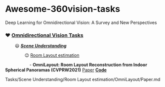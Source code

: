 # Awesome-360vision-tasks

Deep Learning for Omnidirectional Vision: A Survey and New Perspectives


### &hearts; [Omnidirectional Vision Tasks](Tasks)

&nbsp; &nbsp; &nbsp; &nbsp; :smiley: [***Scene Understanding***](Tasks/Scene%20Understanding)

&nbsp; &nbsp; &nbsp; &nbsp; &nbsp; &nbsp; &nbsp; &nbsp; :wink: [Room Layout estimation](Tasks/Scene%20Understanding/Room%20Layout%20estimation)

&nbsp; &nbsp; &nbsp; &nbsp; &nbsp; &nbsp; &nbsp; &nbsp; &nbsp; &nbsp; - **OmniLayout: Room Layout Reconstruction from Indoor Spherical Panoramas
(CVPRW2021)**  [Paper](Tasks/Scene%20Understanding/Room%20Layout%20estimation/OmniLayout/Paper.md) [**Code**](https://github.com/tdsuper/Distortion-aware-CNNs)


Tasks/Scene Understanding/Room Layout estimation/OmniLayout/Paper.md
